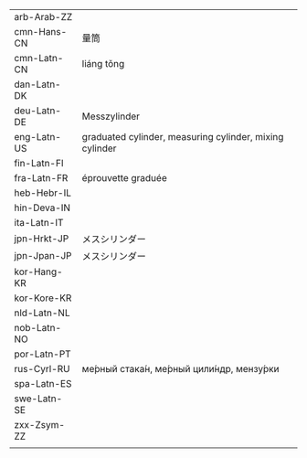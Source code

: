 | | | |
|-|-|-|
| arb-Arab-ZZ |  |  |
| cmn-Hans-CN | 量筒 |  |
| cmn-Latn-CN | liáng tǒng |  |
| dan-Latn-DK |  |  |
| deu-Latn-DE | Messzylinder |  |
| eng-Latn-US | graduated cylinder, measuring cylinder, mixing cylinder |  |
| fin-Latn-FI |  |  |
| fra-Latn-FR | éprouvette graduée |  |
| heb-Hebr-IL |  |  |
| hin-Deva-IN |  |  |
| ita-Latn-IT |  |  |
| jpn-Hrkt-JP | メスシリンダー |  |
| jpn-Jpan-JP | メスシリンダー |  |
| kor-Hang-KR |  |  |
| kor-Kore-KR |  |  |
| nld-Latn-NL |  |  |
| nob-Latn-NO |  |  |
| por-Latn-PT |  |  |
| rus-Cyrl-RU | ме́рный стака́н, ме́рный цили́ндр, мензу́рки |  |
| spa-Latn-ES |  |  |
| swe-Latn-SE |  |  |
| zxx-Zsym-ZZ |  |  |
|  |  |  |